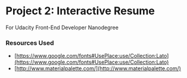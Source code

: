 # Project 2: Interactive Resume
For Udacity Front-End Developer Nanodegree

### Resources Used
- [https://www.google.com/fonts#UsePlace:use/Collection:Lato](https://www.google.com/fonts#UsePlace:use/Collection:Lato)
- [http://www.materialpalette.com/](http://www.materialpalette.com/)